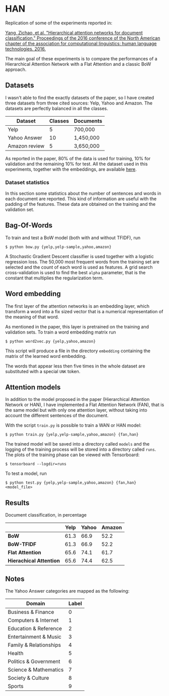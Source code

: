 # HAN

Replication of some of the experiments reported in:

[Yang, Zichao, et al. "Hierarchical attention networks for document classification." Proceedings of the 2016 conference of the North American chapter of the association for computational linguistics: human language technologies. 2016.](https://www.cs.cmu.edu/~./hovy/papers/16HLT-hierarchical-attention-networks.pdf)

The main goal of these experiments is to compare the performances of a Hierarchical Attention Network with a Flat Attention and a classic BoW approach.

## Datasets

I wasn't able to find the exactly datasets of the paper, so I have created three datasets from three cited sources: Yelp, Yahoo and Amazon. The datasets are perfectly balanced in all the classes.

|  **Dataset**  | **Classes** | **Documents** |
|---------------|-------------|---------------|
|     Yelp      |      5      |   700,000     |
| Yahoo Answer  |      10     |   1,450,000   |
| Amazon review |      5      |   3,650,000   |

As reported in the paper, 80% of the data is used for training, 10% for validation and the remaining 10% for test. All the dataset used in this experiments, together with the embeddings, are available [here](https://drive.google.com/open?id=1U2f7PfDYUrvfkIkNQPYR2OufAkuldNu6).

### Dataset statistics

In this section some statistics about the number of sentences and words in each document are reported. This kind of information are useful with the padding of the features. These data are obtained on the training and the validation set.

## Bag-Of-Words

To train and test a BoW model (both with and without TFIDF), run

    $ python bow.py {yelp,yelp-sample,yahoo,amazon}

A Stochastic Gradient Descent classifier is used together with a logistic regression loss. The 50,000 most frequent words from the training set are selected and the count of each word is used as features. A grid search cross-validation is used to find the best `alpha` parameter, that is the constant that multiplies the regularization term.

## Word embedding

The first layer of the attention networks is an embedding layer, which transform a word into a fix sized vector that is a numerical representation of the meaning of that word.

As mentioned in the paper, this layer is pretrained on the training and validation sets. To train a word embedding matrix run

    $ python word2vec.py {yelp,yahoo,amazon}

This script will produce a file in the directory `embedding` containing the matrix of the learned word embedding.

The words that appear less then five times in the whole dataset are substituted with a special `UNK` token.

## Attention models

In addition to the model proposed in the paper (Hierarchical Attention Network or HAN), I have implemented a Flat Attention Network (FAN), that is the same model but with only one attention layer, without taking into account the different sentences of the document.

With the script `train.py` is possible to train a WAN or HAN model:

    $ python train.py {yelp,yelp-sample,yahoo,amazon} {fan,han}

The trained model will be saved into a directory called `models` and the logging of the training process will be stored into a directory called `runs`. The plots of the training phase can be viewed with Tensorboard:

    $ tensorboard --logdir=runs

To test a model, run

    $ python test.py {yelp,yelp-sample,yahoo,amazon} {fan,han} <model_file>

## Results

Document classification, in percentage

|                           | **Yelp** | **Yahoo** | **Amazon** |
|---------------------------|----------|-----------|------------|
| **BoW**                   |   61.3   |   66.9    |    52.2    |
| **BoW-TFIDF**             |   61.3   |   66.9    |    52.2    |
| **Flat Attention**        |   65.6   |   74.1    |    61.7    |
| **Hierachical Attention** |   65.6   |   74.4    |    62.5    |

## Notes

The Yahoo Answer categories are mapped as the following:

|        **Domain**      | **Label** |
|------------------------|-----------|
| Business & Finance     | 0         |
| Computers & Internet   | 1         |
| Education & Reference  | 2         |
| Entertainment & Music  | 3         |
| Family & Relationships | 4         |
| Health                 | 5         |
| Politics & Government  | 6         |
| Science & Mathematics  | 7         |
| Society & Culture      | 8         |
| Sports                 | 9         |
